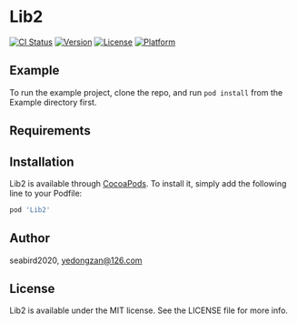 # Lib2

[![CI Status](https://img.shields.io/travis/seabird2020/Lib2.svg?style=flat)](https://travis-ci.org/seabird2020/Lib2)
[![Version](https://img.shields.io/cocoapods/v/Lib2.svg?style=flat)](https://cocoapods.org/pods/Lib2)
[![License](https://img.shields.io/cocoapods/l/Lib2.svg?style=flat)](https://cocoapods.org/pods/Lib2)
[![Platform](https://img.shields.io/cocoapods/p/Lib2.svg?style=flat)](https://cocoapods.org/pods/Lib2)

## Example

To run the example project, clone the repo, and run `pod install` from the Example directory first.

## Requirements

## Installation

Lib2 is available through [CocoaPods](https://cocoapods.org). To install
it, simply add the following line to your Podfile:

```ruby
pod 'Lib2'
```

## Author

seabird2020, yedongzan@126.com

## License

Lib2 is available under the MIT license. See the LICENSE file for more info.
